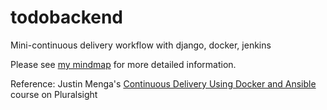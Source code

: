 # todobackend
Mini-continuous delivery workflow with django, docker, jenkins

Please see [my mindmap](https://www.mindmeister.com/740759636) for more detailed information.

Reference: Justin Menga's [Continuous Delivery Using Docker and Ansible](https://app.pluralsight.com/library/courses/docker-ansible-continuous-delivery/table-of-contents) course on Pluralsight 
